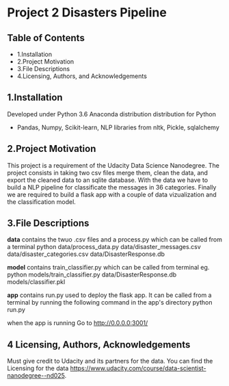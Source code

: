 # Project 2 Disasters Pipeline
## Table of Contents
* 1.Installation
* 2.Project Motivation
* 3.File Descriptions
* 4.Licensing, Authors, and Acknowledgements
## 1.Installation
Developed under Python 3.6
Anaconda distribution distribution for Python
* Pandas, Numpy, Scikit-learn, NLP libraries from nltk, Pickle, sqlalchemy

## 2.Project Motivation
This project is a requirement of the Udacity Data Science Nanodegree. The project consists in taking two csv files merge them, clean the data, and export the cleaned data to an sqlite database. With the data we have to build a NLP pipeline for classificate the messages in 36 categories. Finally we are required to build a flask app with a couple of data vizualization and the classification model.

## 3.File Descriptions

**data** 
contains the twuo .csv files and a process.py which can be called from a terminal python data/process_data.py data/disaster_messages.csv data/disaster_categories.csv data/DisasterResponse.db 

**model**
contains train_classifier.py which can be called from terminal eg. python models/train_classifier.py data/DisasterResponse.db models/classifier.pkl 

**app**
contains run.py used to deploy the flask app. It can be called from a terminal by
running the following command in the app's directory python run.py

when the app is running Go to http://0.0.0.0:3001/


## 4 Licensing, Authors, Acknowledgements

Must give credit to Udacity and its partners for the data. You can find the Licensing for the data https://www.udacity.com/course/data-scientist-nanodegree--nd025.
